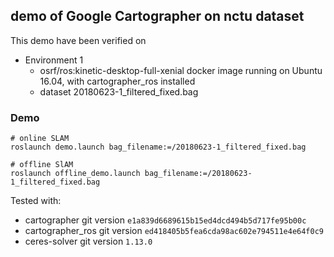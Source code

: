 ## demo of Google Cartographer on nctu dataset

This demo have been verified on 
* Environment 1
  * osrf/ros:kinetic-desktop-full-xenial docker image running on Ubuntu 16.04, with cartographer_ros installed
  * dataset 20180623-1_filtered_fixed.bag

### Demo
```
# online SLAM
roslaunch demo.launch bag_filename:=/20180623-1_filtered_fixed.bag

# offline SlAM
roslaunch offline_demo.launch bag_filename:=/20180623-1_filtered_fixed.bag
```

Tested with:
- cartographer git version `e1a839d6689615b15ed4dcd494b5d717fe95b00c`
- cartographer_ros git version `ed418405b5fea6cda98ac602e794511e4e64f0c9`
- ceres-solver git version `1.13.0`
